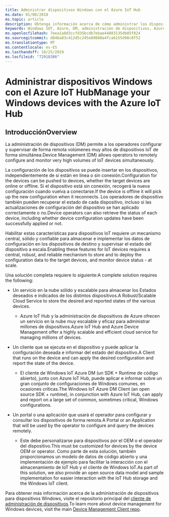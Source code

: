 ```yaml
---
title: Administrar dispositivos Windows con el Azure IoT Hub
ms.date: 01/08/2018
ms.topic: article
description: Obtenga información acerca de cómo administrar los dispositivos Windows con el Azure IoT Hub.
keywords: Windows IOT, Azure, DM, administración de dispositivos, Azure IoT Hub, IoT Hub, estado del dispositivo
ms.openlocfilehash: 7eea1a8d3ccfd35bcdb7ebae44803135db05f824
ms.sourcegitcommit: d84ba83c412d5c245e89880a4fca6155d98c8f52
ms.translationtype: MT
ms.contentlocale: es-ES
ms.lasthandoff: 10/25/2019
ms.locfileid: "72918386"
---
```

# <a name="manage-your-windows-devices-with-the-azure-iot-hub"></a><span data-ttu-id="c8db2-104">Administrar dispositivos Windows con el Azure IoT Hub</span><span class="sxs-lookup"><span data-stu-id="c8db2-104">Manage your Windows devices with the Azure IoT Hub</span></span>

## <a name="overview"></a><span data-ttu-id="c8db2-105">Introducción</span><span class="sxs-lookup"><span data-stu-id="c8db2-105">Overview</span></span>
<span data-ttu-id="c8db2-106">La administración de dispositivos (DM) permite a los operadores configurar y supervisar de forma remota volúmenes muy altos de dispositivos IoT de forma simultánea.</span><span class="sxs-lookup"><span data-stu-id="c8db2-106">Device Management (DM) allows operators to remotely configure and monitor very high volumes of IoT devices simultaneously.</span></span>

<span data-ttu-id="c8db2-107">La configuración de los dispositivos se puede insertar en los dispositivos, independientemente de si están en línea o sin conexión.</span><span class="sxs-lookup"><span data-stu-id="c8db2-107">Configuration for the devices can be pushed to devices, whether the target devices are online or offline.</span></span> <span data-ttu-id="c8db2-108">Si el dispositivo está sin conexión, recogerá la nueva configuración cuando vuelva a conectarse.</span><span class="sxs-lookup"><span data-stu-id="c8db2-108">If the device is offline it will pick up the new configuration when it reconnects.</span></span> <span data-ttu-id="c8db2-109">Los operadores de dispositivo también pueden recuperar el estado de cada dispositivo, incluso si las actualizaciones de configuración del dispositivo se han aplicado correctamente o no.</span><span class="sxs-lookup"><span data-stu-id="c8db2-109">Device operators can also retrieve the status of each device, including whether device configuration updates have been successfully applied or not.</span></span>

<span data-ttu-id="c8db2-110">Habilitar estas características para dispositivos IoT requiere un mecanismo central, sólido y confiable para almacenar e implementar los datos de configuración en los dispositivos de destino y supervisar el estado del dispositivo a escala.</span><span class="sxs-lookup"><span data-stu-id="c8db2-110">Enabling these features for IoT devices requires a central, robust, and reliable mechanism to store and to deploy the configuration data to the target devices, and monitor device status - at scale.</span></span>

<span data-ttu-id="c8db2-111">Una solución completa requiere lo siguiente:</span><span class="sxs-lookup"><span data-stu-id="c8db2-111">A complete solution requires the following:</span></span>

* <span data-ttu-id="c8db2-112">Un servicio en la nube sólido y escalable para almacenar los Estados deseados e indicados de los distintos dispositivos.</span><span class="sxs-lookup"><span data-stu-id="c8db2-112">A Robust/Scalable Cloud Service to store the desired and reported states of the various devices.</span></span>
  * <span data-ttu-id="c8db2-113">Azure IoT Hub y la administración de dispositivos de Azure ofrecen un servicio en la nube muy escalable y eficaz para administrar millones de dispositivos.</span><span class="sxs-lookup"><span data-stu-id="c8db2-113">Azure IoT Hub and Azure Device Management offer a highly scalable and efficient cloud service for managing millions of devices.</span></span>

* <span data-ttu-id="c8db2-114">Un cliente que se ejecuta en el dispositivo y puede aplicar la configuración deseada e informar del estado del dispositivo.</span><span class="sxs-lookup"><span data-stu-id="c8db2-114">A Client that runs on the device and can apply the desired configuration and report the state of the device.</span></span>
  * <span data-ttu-id="c8db2-115">El cliente de Windows IoT Azure DM (un SDK + Runtime de código abierto), junto con Azure IoT Hub, puede aplicar e informar sobre un gran conjunto de configuraciones de Windows comunes, en ocasiones críticas.</span><span class="sxs-lookup"><span data-stu-id="c8db2-115">The Windows IoT Azure DM Client (an open source SDK + runtime), in conjunction with Azure IoT Hub, can apply and report on a large set of common, sometimes critical, Windows configurations.</span></span>

* <span data-ttu-id="c8db2-116">Un portal o una aplicación que usará el operador para configurar y consultar los dispositivos de forma remota.</span><span class="sxs-lookup"><span data-stu-id="c8db2-116">A Portal or an Application that will be used by the operator to configure and query the devices remotely.</span></span>
  * <span data-ttu-id="c8db2-117">Este debe personalizarse para dispositivos por el OEM o el operador del dispositivo.</span><span class="sxs-lookup"><span data-stu-id="c8db2-117">This must be customized for devices by the device OEM or operator.</span></span> <span data-ttu-id="c8db2-118">Como parte de esta solución, también proporcionamos un modelo de datos de código abierto y una implementación de ejemplo para facilitar la interacción con el almacenamiento de IoT Hub y el cliente de Windows IoT.</span><span class="sxs-lookup"><span data-stu-id="c8db2-118">As part of this solution, we also provide an open source data model and sample implementation for easier interaction with the IoT Hub storage and the Windows IoT client.</span></span>

<span data-ttu-id="c8db2-119">Para obtener más información acerca de la administración de dispositivos para dispositivos Windows, visite el repositorio principal del [cliente de administración de dispositivos](https://github.com/ms-iot/iot-core-azure-dm-client/tree/master).</span><span class="sxs-lookup"><span data-stu-id="c8db2-119">To learn more about device management for Windows devices, visit the main [Device Management Client repo](https://github.com/ms-iot/iot-core-azure-dm-client/tree/master).</span></span>
